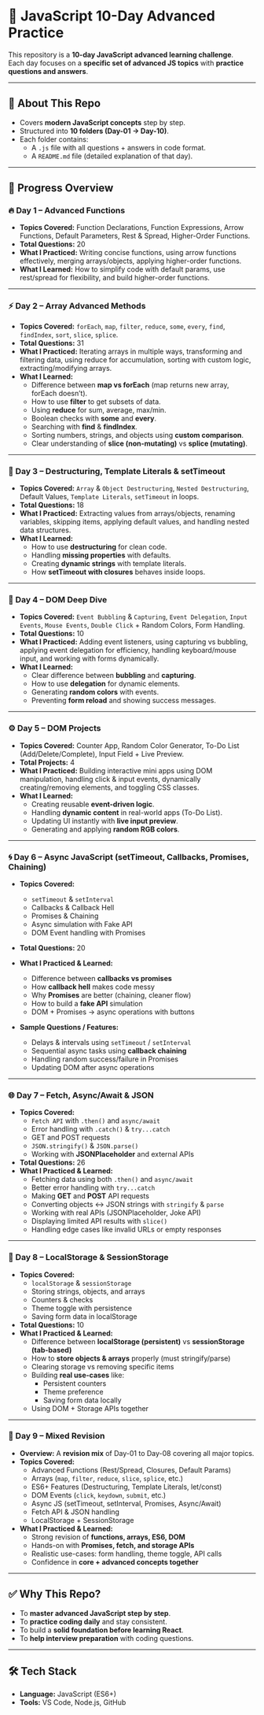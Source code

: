 # 🚀 JavaScript 10-Day Advanced Practice

This repository is a **10-day JavaScript advanced learning challenge**.  
Each day focuses on a **specific set of advanced JS topics** with **practice questions and answers**.

---

## 📘 About This Repo
- Covers **modern JavaScript concepts** step by step.  
- Structured into **10 folders (Day-01 → Day-10)**.  
- Each folder contains:
  - A `.js` file with all questions + answers in code format.
  - A `README.md` file (detailed explanation of that day).

---

## 📅 Progress Overview

### 🔥 Day 1 – Advanced Functions
- **Topics Covered:** Function Declarations, Function Expressions, Arrow Functions, Default Parameters, Rest & Spread, Higher-Order Functions.  
- **Total Questions:** 20  
- **What I Practiced:** Writing concise functions, using arrow functions effectively, merging arrays/objects, applying higher-order functions.  
- **What I Learned:** How to simplify code with default params, use rest/spread for flexibility, and build higher-order functions.

---

### ⚡ Day 2 – Array Advanced Methods
- **Topics Covered:** `forEach`, `map`, `filter`, `reduce`, `some`, `every`, `find`, `findIndex`, `sort`, `slice`, `splice`.  
- **Total Questions:** 31
- **What I Practiced:** Iterating arrays in multiple ways, transforming and filtering data, using reduce for accumulation, sorting with custom logic, extracting/modifying arrays.  
- **What I Learned:**  
  - Difference between **map vs forEach** (map returns new array, forEach doesn’t).  
  - How to use **filter** to get subsets of data.  
  - Using **reduce** for sum, average, max/min.  
  - Boolean checks with **some** and **every**.  
  - Searching with **find** & **findIndex**.  
  - Sorting numbers, strings, and objects using **custom comparison**.  
  - Clear understanding of **slice (non-mutating)** vs **splice (mutating)**.

---

### 📘 Day 3 – Destructuring, Template Literals & setTimeout
- **Topics Covered:** `Array` & `Object Destructuring`, `Nested Destructuring`, Default Values, `Template Literals`, `setTimeout` in loops.  
- **Total Questions:** 18  
- **What I Practiced:** Extracting values from arrays/objects, renaming variables, skipping items, applying default values, and handling nested data structures.  
- **What I Learned:**  
  - How to use **destructuring** for clean code.  
  - Handling **missing properties** with defaults.  
  - Creating **dynamic strings** with template literals.  
  - How **setTimeout with closures** behaves inside loops.  

---

### 🎯 Day 4 – DOM Deep Dive
- **Topics Covered:** `Event Bubbling` & `Capturing`, `Event Delegation`, `Input Events`, `Mouse Events`, `Double Click` + Random Colors, Form Handling.  
- **Total Questions:** 10  
- **What I Practiced:** Adding event listeners, using capturing vs bubbling, applying event delegation for efficiency, handling keyboard/mouse input, and working with forms dynamically.  
- **What I Learned:**  
  - Clear difference between **bubbling** and **capturing**.  
  - How to use **delegation** for dynamic elements.  
  - Generating **random colors** with events.  
  - Preventing **form reload** and showing success messages.  

---

### ⚙️ Day 5 – DOM Projects
- **Topics Covered:** Counter App, Random Color Generator, To-Do List (Add/Delete/Complete), Input Field + Live Preview.  
- **Total Projects:** 4  
- **What I Practiced:** Building interactive mini apps using DOM manipulation, handling click & input events, dynamically creating/removing elements, and toggling CSS classes.  
- **What I Learned:**  
  - Creating reusable **event-driven logic**.  
  - Handling **dynamic content** in real-world apps (To-Do List).  
  - Updating UI instantly with **live input preview**.  
  - Generating and applying **random RGB colors**.  

---

### 🌀 Day 6 – Async JavaScript (setTimeout, Callbacks, Promises, Chaining)
- **Topics Covered:**  
  - `setTimeout` & `setInterval`  
  - Callbacks & Callback Hell  
  - Promises & Chaining  
  - Async simulation with Fake API  
  - DOM Event handling with Promises
- **Total Questions:** 20  
- **What I Practiced & Learned:**  
  - Difference between **callbacks vs promises**  
  - How **callback hell** makes code messy  
  - Why **Promises** are better (chaining, cleaner flow)  
  - How to build a **fake API** simulation  
  - DOM + Promises → async operations with buttons  

- **Sample Questions / Features:**  
  - Delays & intervals using `setTimeout` / `setInterval`  
  - Sequential async tasks using **callback chaining**  
  - Handling random success/failure in Promises  
  - Updating DOM after async operations  

---

### 🌐 Day 7 – Fetch, Async/Await & JSON
- **Topics Covered:**  
  - `Fetch API` with `.then()` and `async/await`  
  - Error handling with `.catch()` & `try...catch`  
  - GET and POST requests  
  - `JSON.stringify()` & `JSON.parse()`  
  - Working with **JSONPlaceholder** and external APIs  
- **Total Questions:** 26  
- **What I Practiced & Learned:**  
  - Fetching data using both `.then()` and `async/await`  
  - Better error handling with `try...catch`  
  - Making **GET** and **POST** API requests  
  - Converting objects ↔ JSON strings with `stringify` & `parse`  
  - Working with real APIs (JSONPlaceholder, Joke API)  
  - Displaying limited API results with `slice()`  
  - Handling edge cases like invalid URLs or empty responses  

---

### 💾 Day 8 – LocalStorage & SessionStorage
- **Topics Covered:**  
  - `localStorage` & `sessionStorage`  
  - Storing strings, objects, and arrays  
  - Counters & checks  
  - Theme toggle with persistence  
  - Saving form data in localStorage  
- **Total Questions:** 10  
- **What I Practiced & Learned:**  
  - Difference between **localStorage (persistent)** vs **sessionStorage (tab-based)**  
  - How to **store objects & arrays** properly (must stringify/parse)  
  - Clearing storage vs removing specific items  
  - Building **real use-cases** like:  
    - Persistent counters  
    - Theme preference  
    - Saving form data locally  
  - Using DOM + Storage APIs together  

---

### 📝 Day 9 – Mixed Revision
- **Overview:** A **revision mix** of Day-01 to Day-08 covering all major topics.  
- **Topics Covered:**  
  - Advanced Functions (Rest/Spread, Closures, Default Params)  
  - Arrays (`map`, `filter`, `reduce`, `slice`, `splice`, etc.)  
  - ES6+ Features (Destructuring, Template Literals, let/const)  
  - DOM Events (`click`, `keydown`, `submit`, etc.)  
  - Async JS (setTimeout, setInterval, Promises, Async/Await)  
  - Fetch API & JSON handling  
  - LocalStorage + SessionStorage  
- **What I Practiced & Learned:**  
  - Strong revision of **functions, arrays, ES6, DOM**  
  - Hands-on with **Promises, fetch, and storage APIs**  
  - Realistic use-cases: form handling, theme toggle, API calls  
  - Confidence in **core + advanced concepts together**  

---

## ✅ Why This Repo?
- To **master advanced JavaScript step by step**.  
- To **practice coding daily** and stay consistent.  
- To build a **solid foundation before learning React**.  
- To **help interview preparation** with coding questions.

---

## 🛠️ Tech Stack
- **Language:** JavaScript (ES6+)  
- **Tools:** VS Code, Node.js, GitHub  
